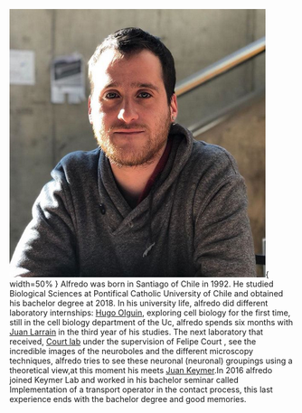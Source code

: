 



![](https://github.com/aiaraneda/alfredo-araneda/blob/gn_page/my_photo.png?raw=true){ width=50% }
Alfredo was born in Santiago of Chile in 1992. He studied  Biological Sciences at Pontifical Catholic University of Chile and obtained his bachelor degree at 2018.
In his university life, alfredo did different laboratory internships: [Hugo Olguin](http://postgrado.bio.uc.cl/facultad/profesores/hugo-olguin/), 
exploring cell biology for the first time, still in the cell biology department of the Uc, alfredo spends six months with [Juan Larrain](http://postgrado.bio.uc.cl/facultad/profesores/juan-larrain/)
in the third year of his studies. The next laboratory that received, [Court lab](http://courtlab.cl/site/people/) under the supervision of Felipe Court ,
see the incredible images of the neuroboles and the different microscopy techniques, alfredo tries to see these neuronal (neuronal) groupings using a theoretical 
view,at this moment his  meets [Juan Keymer](http://keymerlab.nl/www/?page_id=26).In 2016 alfredo joined Keymer Lab and worked in his  bachelor seminar 
called Implementation of a transport operator in the contact process, this last experience ends with the bachelor degree and good memories.


